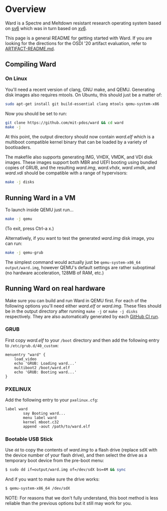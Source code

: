 # Overview

Ward is a Spectre and Meltdown resistant research operating system based on
[sv6](https://github.com/aclements/sv6) which was in turn based on
[xv6](http://pdos.csail.mit.edu/6.828/xv6).


This page is a general README for getting started with Ward. If you are looking
for the directions for the OSDI '20 artifact evaluation, refer to
[ARTIFACT-README.md](ARTIFACT-README.md).

Compiling Ward
--------------------------------

### On Linux

You'll need a recent version of clang, GNU make, and QEMU. Generating disk images also
requires mtools. On Ubuntu, this should just be a matter of:

```bash
sudo apt-get install git build-essential clang mtools qemu-system-x86
```

Now you should be set to run:

```bash
git clone https://github.com/mit-pdos/ward && cd ward
make -j
```

At this point, the output directory should now contain _ward.elf_ which is a
multiboot compatible kernel binary that can be loaded by a variety of
bootloaders.

The makefile also supports generating IMG, VHDX, VMDK, and VDI disk
images. These images support both MBR and UEFI booting using bundled copies of
GRUB, and the resulting _ward.img_, _ward.vhdx_, _ward.vmdk_, and _ward.vdi_
should be compatible with a range of hypervisors:

```bash
make -j disks
```


Running Ward in a VM
----------------------------

To launch inside QEMU just run...

```bash
make -j qemu
```
(To exit, press Ctrl-a x.)

Alternatively, if you want to test the generated _ward.img_ disk image, you can run:

```bash
make -j qemu-grub
```

The simplest command would actually just be `qemu-system-x86_64 output/ward.img`, however
QEMU's default settings are rather suboptimal (no hardware acceleration, 128MB
of RAM, etc.)


Running Ward on real hardware
----------------------------

Make sure you can build and run Ward in QEMU first. For each of the following
options you'll need either _ward.elf_ or _ward.img_. These files should be in
the output directory after running `make -j` or `make -j disks` respectively. They
are also automatically generated by each [GitHub CI run](https://github.com/mit-pdos/ward/actions).

### GRUB

First copy _ward.elf_ to your `/boot` directory and then add the
following entry to `/etc/grub.d/40_custom`:

```
menuentry "ward" {
    load_video
    echo 'GRUB: Loading ward...'
    multiboot2 /boot/ward.elf
    echo 'GRUB: Booting ward...'
}
```

### PXELINUX

Add the following entry to your `pxelinux.cfg`:

```
label ward
        say Booting ward...
        menu label ward
        kernel mboot.c32
        append -aout /path/to/ward.elf
```

### Bootable USB Stick

Use `dd` to copy the contents of _ward.img_ to a flash drive (replace sdX with
the device number of your flash drive), and then select the drive as a temporary
boot device from the pre-boot menu:

```bash
$ sudo dd if=output/ward.img of=/dev/sdX bs=4M && sync
```

And if you want to make sure the drive works:

```bash
$ qemu-system-x86_64 /dev/sdX
```

NOTE: For reasons that we don't fully understand, this boot method is less
reliable than the previous options but it still may work for you.
